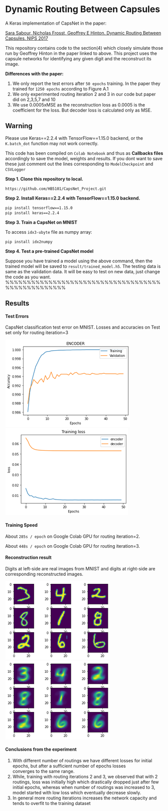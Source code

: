 # Dynamic Routing Between Capsules
A Keras implementation of CapsNet in the paper:

[Sara Sabour, Nicholas Frosst, Geoffrey E Hinton. Dynamic Routing Between Capsules. NIPS 2017](https://arxiv.org/abs/1710.09829) 

This repository contains code to the section(4) which closely simulate those run by Geoffrey Hinton in the paper linked to above.
This project uses the capsule networks for identifying any given digit and the reconstruct its image.


**Differences with the paper:**   
1. We only report the test errors after `50 epochs` training. In the paper they trained for `1250 epochs` according to Figure A.1
2. We only experimented routing iteration 2 and 3 in our code but paper did on 2,3,5,7 and 10
3.  We use 0.0005xMSE as the reconstruction loss as 0.0005 is the coefficient for the loss. But decoder loss is calculated only as MSE.

## Warning

Please use Keras==2.2.4 with TensorFlow==1.15.0 backend, or the `K.batch_dot` function may not work correctly.

This code has been compiled on `Colab Notebook` and thus as **Callbacks files** accordingly to save the model, weights and results. If you dont want to save these just comment out the lines corresponding to `ModelCheckpoint` and `CSVLogger`

**Step 1. Clone this repository to local.**
```
https://github.com/HB5101/CapsNet_Project.git
```
**Step 2.
Install Keras==2.2.4 with TensorFlow==1.15.0 backend.**
```
pip install tensorflow==1.15.0
pip install keras==2.2.4
```

**Step 3.
Train a CapsNet on MNIST**  

To access `idx3-ubyte` file as numpy array:
```
pip install idx2numpy
```

**Step 4. Test a pre-trained CapsNet model**

Suppose you have trained a model using the above command, then the trained model will be
saved to `result/trained_model.h5`.
The testing data is same as the validation data. It will be easy to test on new data, just change the code as you want.
%%%%%%%%%%%%%%%%%%%%%%%%%%%%%%%%%%%%%%%%%%%%%%%%%%

## Results

#### Test Errors   

CapsNet classification test error on MNIST.
Losses and accuracies on Test set only for routing iteration=3

![](cap-master/training.png)
![](cap-master/loss.png)


#### Training Speed

About `285s / epoch` on Google Colab GPU for routing iteration=2.

About `448s / epoch` on Google Colab GPU for routing iteration=3.


#### Reconstruction result

Digits at left-side are real images from MNIST and digits at right-side are corresponding reconstructed images.

![](cap-master/original.png)
![](cap-master/reconstructed.png)

#### Conclusions from the experiment

1. With different number of routings we have different losses for initial epochs, but after a sufficient number of epochs losses         
converges to the same range.
2. While, training with routing iterations 2 and 3, we observed that with 2 routings, loss was initially high which drastically dropped just after few initial epochs, whereas when number of routings was increased to 3, model started with low loss which eventually decrease slowly. 
3. In general more routing iterations increases the network capacity and tends to overfit to the training dataset 

